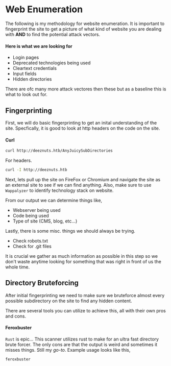 # Web Enumeration
The following is my methodology for website enumeration. It is important to fingerprint the site to get a picture of what kind of website you are dealing with **AND** to find the potential attack vectors.
#### Here is what we are looking for
- Login pages
- Deprecated technologies being used
- Cleartext credentials
- Input fields
- Hidden directories

There are ofc many more attack vectores then these but as a baseline this is what to look out for.

## Fingerprinting
First, we will do basic fingerprinting to get an inital understanding of the site. Specfically, it is good to look at http headers on the code on the site.

#### Curl

```bash
curl http://deeznuts.htb/AnyJuicySubDirectories
```
For headers.

```bash
curl -I http://deeznuts.htb
```
Next, lets pull up the site on FireFox or Chromium and navigate the site as an external site to see if we can find anything. Also, make sure to use `Wappalyzer` to identify technology stack on website.

From our output we can determine things like,
- Webserver being used
- Code being used
- Type of site (CMS, blog, etc...)

Lastly, there is some misc. things we should always be trying.
- Check robots.txt
- Check for .git files

It is crucial we gather as much information as possible in this step so we don't waste anytime looking for something that was right in front of us the whole time.

## Directory Bruteforcing

After initial fingerprinting we need to make sure we bruteforce almost every possible subdirectory on the site to find any hidden content.

There are several tools you can utilize to achieve this, all with their own pros and cons.

#### Feroxbuster
`Rust` is epic... This scanner utilizes rust to make for an ultra fast directory brute forcer. The only cons are that the output is weird and sometimes it misses things. Still my *go-to*. Example usage looks like this,

```bash
feroxbuster
```
